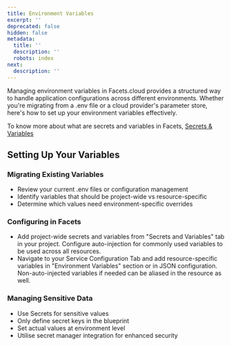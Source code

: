 ```yaml
---
title: Environment Variables
excerpt: ''
deprecated: false
hidden: false
metadata:
  title: ''
  description: ''
  robots: index
next:
  description: ''
---
```

Managing environment variables in Facets.cloud provides a structured way to handle application configurations across different environments. Whether you're migrating from a .env file or a cloud provider's parameter store, here's how to set up your environment variables effectively.

To know more about what are secrets and variables in Facets, [Secrets & Variables](doc:secrets-variables-1)

## Setting Up Your Variables

### Migrating Existing Variables

- Review your current .env files or configuration management
- Identify variables that should be project-wide vs resource-specific
- Determine which values need environment-specific overrides

### Configuring in Facets

- Add project-wide secrets and variables from "Secrets and Variables" tab in your project. Configure auto-injection for commonly used variables to be used across all resources. 
- Navigate to your Service Configuration Tab and add resource-specific variables in "Environment Variables" section or in JSON configuration. Non-auto-injected variables if needed can be aliased in the resource as well.

### Managing Sensitive Data

- Use Secrets for sensitive values
- Only define secret keys in the blueprint
- Set actual values at environment level
- Utilise secret manager integration for enhanced security